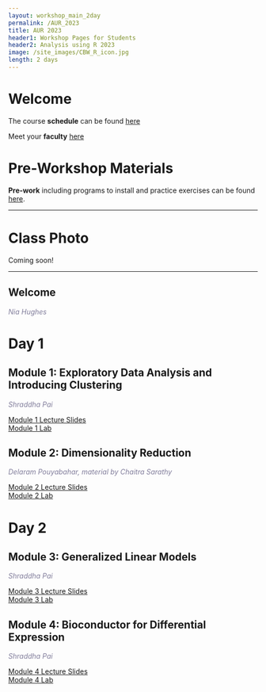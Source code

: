```yaml
---
layout: workshop_main_2day
permalink: /AUR_2023
title: AUR 2023
header1: Workshop Pages for Students
header2: Analysis using R 2023
image: /site_images/CBW_R_icon.jpg
length: 2 days
---
```


# Welcome <a id="welcome"></a>

The course **schedule** can be found [here](https://bioinformaticsdotca.github.io/AUR_2023_schedule)  

Meet your **faculty** [here](https://drive.google.com/file/d/1KduUkrCJJ0OyfSDbu9fZpt4BQsOeqh6E/view?usp=drive_link)  

# Pre-Workshop Materials <a id="preworkshop"></a>

**Pre-work** including programs to install and practice exercises can be found [here](https://forms.gle/6Kq7bfMisjoJmjtN7).  

***

# Class Photo

Coming soon!

***

## Welcome

*<font color="#827e9c">Nia Hughes</font>*  

# Day 1 <a id="day1"></a>

## Module 1: Exploratory Data Analysis and Introducing Clustering
 
*<font color="#827e9c">Shraddha Pai</font>*  

<!-- [Module 1 Lecture Recording]()   -->
[Module 1 Lecture Slides](https://drive.google.com/file/d/1xmp_OYdnYs8fvVdhUZQguZ7GNJ6dNrhO/view?usp=drive_link)  
[Module 1 Lab](http://pailab.oicr.on.ca/CBW_AUR2023/module-1-exploratory-data-analysis-and-clustering.html)  

## Module 2: Dimensionality Reduction
 
*<font color="#827e9c">Delaram Pouyabahar, material by Chaitra Sarathy</font>*  

<!-- [Module 2 Lecture Recording]()   -->
[Module 2 Lecture Slides](https://drive.google.com/file/d/17I-cVdAmF-N3evkShdtwdBn3Tq-uMada/view?usp=drive_link)  
[Module 2 Lab](http://pailab.oicr.on.ca/CBW_AUR2023/module-2-dimensionality-reduction.html)  

# Day 2 <a id="day2"></a>

## Module 3: Generalized Linear Models

*<font color="#827e9c">Shraddha Pai</font>*  

<!-- [Module 3 Lecture Recording]()   -->
[Module 3 Lecture Slides](https://drive.google.com/file/d/1t7vt3coiMcwJGYKEBbpFNf9Kw2gGwpYN/view?usp=drive_link)  
[Module 3 Lab](http://pailab.oicr.on.ca/CBW_AUR2023/module-3-generalized-linear-models.html)  

## Module 4: Bioconductor for Differential Expression

 *<font color="#827e9c">Shraddha Pai</font>*

<!-- [Module 4 Lecture Recording]()   -->
[Module 4 Lecture Slides](https://drive.google.com/file/d/1INWBL6ZSVUAFE1Lmga8_2PRUq5zUknX-/view?usp=drive_link)  
[Module 4 Lab](http://pailab.oicr.on.ca/CBW_AUR2023/module-4-finding-differentially-expressed-genes-with-rna-seq.html)